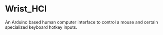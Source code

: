 # Wrist_HCI
An Arduino based human computer interface to control a mouse and certain specialized keyboard hotkey inputs.
